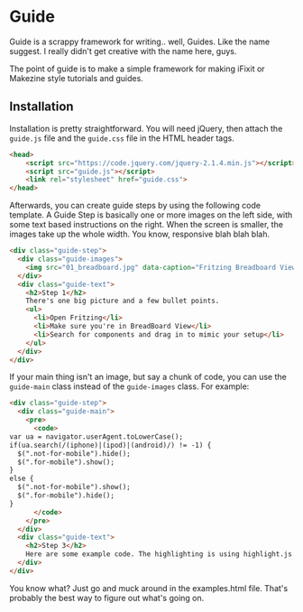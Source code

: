 # Guide

Guide is a scrappy framework for writing.. well, Guides. Like the name suggest. I really didn't get creative with the name here, guys. 

The point of guide is to make a simple framework for making iFixit or Makezine style tutorials and guides. 

## Installation

Installation is pretty straightforward. You will need jQuery, then attach the `guide.js` file and the `guide.css` file in the HTML header tags.


```html
<head>
    <script src="https://code.jquery.com/jquery-2.1.4.min.js"></script>
    <script src="guide.js"></script>
    <link rel="stylesheet" href="guide.css">   
</head>
```

Afterwards, you can create guide steps by using the following code template. A Guide Step is basically one or more images on the left side, with some text based instructions on the right. When the screen is smaller, the images take up the whole width. You know, responsive blah blah blah.

```html
<div class="guide-step">
  <div class="guide-images">
    <img src="01_breadboard.jpg" data-caption="Fritzing Breadboard View">
  </div>
  <div class="guide-text">
    <h2>Step 1</h2>
    There's one big picture and a few bullet points.
    <ul>
      <li>Open Fritzing</li>
      <li>Make sure you're in BreadBoard View</li>
      <li>Search for components and drag in to mimic your setup</li>
    </ul>
  </div>
</div>
```

If your main thing isn't an image, but say a chunk of code, you can use the `guide-main` class instead of the `guide-images` class. For example:

```html
<div class="guide-step">
  <div class="guide-main">
    <pre>
      <code>
var ua = navigator.userAgent.toLowerCase();
if(ua.search(/(iphone)|(ipod)|(android)/) != -1) {
  $(".not-for-mobile").hide();
  $(".for-mobile").show();
}
else {
  $(".not-for-mobile").show();
  $(".for-mobile").hide();
}  
      </code>
    </pre>
  </div>
  <div class="guide-text">
    <h2>Step 3</h2>
    Here are some example code. The highlighting is using highlight.js. 
  </div>
</div>
```

You know what? Just go and muck around in the examples.html file. That's probably the best way to figure out what's going on.